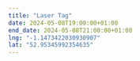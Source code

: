```yaml
---
title: "Laser Tag"
date: 2024-05-08T19:00:00+01:00
end_date: 2024-05-08T21:00:00+01:00
lng: "-1.1473422030930907"
lat: "52.95345992354635"
---
```


